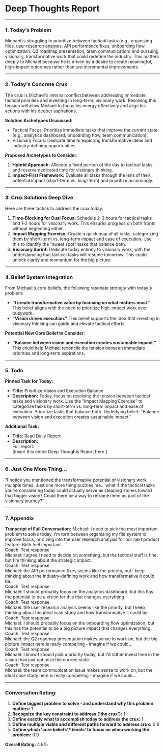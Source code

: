 # Deep Thoughts Report

---

### 1. Today's Problem
Michael is struggling to prioritize between tactical tasks (e.g., organizing files, user research analysis, API performance fixes, onboarding flow optimization, Q2 roadmap presentation, team communication) and pursuing visionary, transformative work that could redefine the industry. This matters deeply to Michael because he is driven by a desire to create meaningful, high-impact outcomes rather than just incremental improvements.

---

### 2. Today's Concrete Crux
The crux is Michael's internal conflict between addressing immediate, tactical priorities and investing in long-term, visionary work. Resolving this tension will allow Michael to focus his energy effectively and align his actions with his deeper aspirations.

**Solution Archetypes Discussed:**
- Tactical Focus: Prioritize immediate tasks that improve the current state (e.g., analytics dashboard, onboarding flow, team communication).
- Visionary Focus: Dedicate time to exploring transformative ideas and industry-defining opportunities.

**Proposed Archetypes to Consider:**
1. **Hybrid Approach:** Allocate a fixed portion of the day to tactical tasks and reserve dedicated time for visionary thinking.
2. **Impact-First Framework:** Evaluate all tasks through the lens of their potential impact (short-term vs. long-term) and prioritize accordingly.

---

### 3. Crux Solutions Deep Dive
Here are three tactics to address the crux today:

1. **Time-Blocking for Dual Focus:** Schedule 2-3 hours for tactical tasks and 1-2 hours for visionary work. This ensures progress on both fronts without neglecting either.
2. **Impact Mapping Exercise:** Create a quick map of all tasks, categorizing them by short-term vs. long-term impact and ease of execution. Use this to identify the "sweet spot" tasks that balance both.
3. **Visionary Sprint:** Dedicate today entirely to visionary work, with the understanding that tactical tasks will resume tomorrow. This could unlock clarity and momentum for the big picture.

---

### 4. Belief System Integration
From Michael's core beliefs, the following resonate strongly with today's problem:
- **"I create transformative value by focusing on what matters most."** This belief aligns with the need to prioritize high-impact work over busywork.
- **"Vision drives execution."** This belief supports the idea that investing in visionary thinking can guide and elevate tactical efforts.

**Potential New Core Belief to Consider:**
- **"Balance between vision and execution creates sustainable impact."** This could help Michael reconcile the tension between immediate priorities and long-term aspirations.

---

### 5. Todo
**Pinned Task for Today:**
- **Title:** Prioritize Vision and Execution Balance  
- **Description:** Today, focus on resolving the tension between tactical tasks and visionary work. Use the "Impact Mapping Exercise" to categorize tasks by short-term vs. long-term impact and ease of execution. Prioritize tasks that balance both. Underlying belief: "Balance between vision and execution creates sustainable impact."

**Additional Task:**
- **Title:** Read Daily Report  
- **Description:**  
  Full report:  
  [Insert this entire Deep Thoughts Report here.]

---

### 6. Just One More Thing...
"I notice you mentioned the transformative potential of visionary work multiple times. Just one more thing puzzles me... what if the tactical tasks you’re considering today could actually serve as stepping stones toward that bigger vision? Could there be a way to reframe them as part of the visionary journey?"

---

### 7. Appendix
**Transcript of Full Conversation:**
Michael: I need to pick the most important problem to solve today. I'm torn between organizing my file system to improve focus, or diving into the user research analysis for our next product feature. Both feel important.  
Coach: Test response  
Michael: I agree I need to decide on something, but the tactical stuff is fine, but I'm thinking about the strategic impact.  
Coach: Test response  
Michael: the API performance fixes seems like the priority, but I keep thinking about the industry-defining work and how transformative it could be.  
Coach: Test response  
Michael: I should probably focus on the analytics dashboard, but this has the potential to be a vision for this that changes everything.  
Coach: Test response  
Michael: the user research analysis seems like the priority, but I keep thinking about the ideal case study and how transformative it could be.  
Coach: Test response  
Michael: I should probably focus on the onboarding flow optimization, but this has the potential to be a big picture impact that changes everything.  
Coach: Test response  
Michael: the Q2 roadmap presentation makes sense to work on, but the big picture impact here is really compelling - imagine if we could...  
Coach: Test response  
Michael: I know I should pick a priority today, but I'd rather invest time in the vision than just optimize the current state.  
Coach: Test response  
Michael: the team communication issue makes sense to work on, but the ideal case study here is really compelling - imagine if we could...

---

### Conversation Rating:
1. **Define biggest problem to solve - and understand why this problem matters:** 1  
2. **Recognize the key constraint to address ('the crux'):** 1  
3. **Define exactly what to accomplish today to address the crux:** 1  
4. **Define multiple viable and different paths forward to address crux:** 0.9  
5. **Define which 'core beliefs'/'tenets' to focus on when working the problem:** 0.9  

**Overall Rating:** 4.8/5